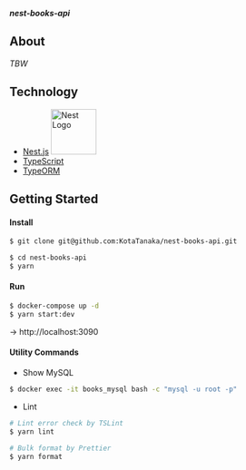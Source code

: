 ***nest-books-api***

## About

*TBW*

## Technology

* [Nest.js](https://github.com/nestjs/nest) <img src="https://nestjs.com/img/logo_text.svg" width="80" alt="Nest Logo" />
* [TypeScript](https://github.com/microsoft/TypeScript)
* [TypeORM](https://github.com/typeorm/typeorm)

## Getting Started

#### Install

```bash
$ git clone git@github.com:KotaTanaka/nest-books-api.git
```

```bash
$ cd nest-books-api
$ yarn
```

#### Run

```bash
$ docker-compose up -d
$ yarn start:dev
```

→ http://localhost:3090

#### Utility Commands

* Show MySQL

```bash
$ docker exec -it books_mysql bash -c "mysql -u root -p"
```

* Lint


```bash
# Lint error check by TSLint
$ yarn lint

# Bulk format by Prettier
$ yarn format
```
